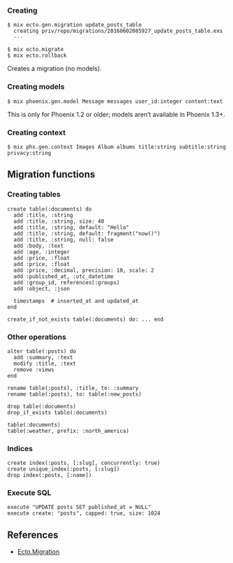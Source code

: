 ### Creating

    $ mix ecto.gen.migration update_posts_table
      creating priv/repo/migrations/20160602085927_update_posts_table.exs
      ···

    $ mix ecto.migrate
    $ mix ecto.rollback

Creates a migration (no models).

### Creating models

    $ mix phoenix.gen.model Message messages user_id:integer content:text

This is only for Phoenix 1.2 or older; models aren’t available in Phoenix 1.3+.

### Creating context

    $ mix phx.gen.context Images Album albums title:string subtitle:string privacy:string

Migration functions
-------------------

### Creating tables

    create table(:documents) do
      add :title, :string
      add :title, :string, size: 40
      add :title, :string, default: "Hello"
      add :title, :string, default: fragment("now()")
      add :title, :string, null: false
      add :body, :text
      add :age, :integer
      add :price, :float
      add :price, :float
      add :price, :decimal, precision: 10, scale: 2
      add :published_at, :utc_datetime
      add :group_id, references(:groups)
      add :object, :json

      timestamps  # inserted_at and updated_at
    end

    create_if_not_exists table(:documents) do: ... end

### Other operations

    alter table(:posts) do
      add :summary, :text
      modify :title, :text
      remove :views
    end

    rename table(:posts), :title, to: :summary
    rename table(:posts), to: table(:new_posts)

    drop table(:documents)
    drop_if_exists table(:documents)

    table(:documents)
    table(:weather, prefix: :north_america)

### Indices

    create index(:posts, [:slug], concurrently: true)
    create unique_index(:posts, [:slug])
    drop index(:posts, [:name])

### Execute SQL

    execute "UPDATE posts SET published_at = NULL"
    execute create: "posts", capped: true, size: 1024

References
----------

-   [Ecto.Migration](http://devdocs.io/phoenix/ecto/ecto.migration)
